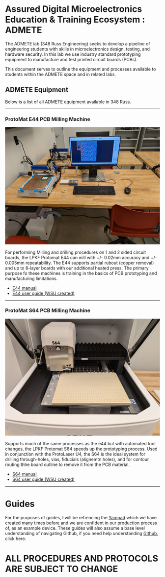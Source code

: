 # Assured Digital Microelectronics Education & Training Ecosystem : ADMETE

The ADMETE lab (348 Russ Engineering) seeks to develop a pipeline of engineering students with skills in microelectronics design, testing, and hardware security.  In this lab we use industry standard prototyping equipment to manufacture and test printed circuit boards (PCBs).

This document serves to outline the equipment and processes available to students within the ADMETE space and in related labs.  

## ADMETE Equipment

Below is a list of all ADMETE equipment available in 348 Russ.

---

### ProtoMat E44 PCB Milling Machine

![e44](./pics/RC348/e44-1.jpg)

For performing Milling and drilling procedures on 1 and 2 sided circuit boards, the LPKF Protomat E44 can mill with +/- 0.02mm accuracy and +/- 0.005mm repeatability.  The E44 supports partial rubout (copper removal) and up to 8-layer boards with our additional heated press.  The primary purpose fo these machines is training in the basics of PCB prototyping and manufacturing limitations.

* [E44 manual](./docs/LPKF_E44_guide.pdf)
* [E44 user guide (WSU created)](./guides/e44.md)

---

### ProtoMat S64 PCB Milling Machine

![s64](./pics/RC348/s64-1.jpg)

Supports much of the same processes as the e44 but with automated tool changes, the LPKF Protomat S64 speeds up the prototyping process.  Used in conjunction with the ProtoLaser U4, the S64 is the ideal system for drilling through-holes, vias, fiducials (alignemtn holes), and for contour routing thhe board outline to remove it from the PCB material.

* [S64 manual](./docs/LPKF_S64_guide.pdf)
* [S64 user guide (WSU created)](./guides/s64.md)

---

# Guides
For the purposes of guides, I will be refrencing the [Yampad](https://github.com/mattdibi/yampad) which we have created many times before and we are confident in our production process of, as an example device. These guides will also assume a base level understanding of navigating Github, if you need help understanding [Github](https://docs.github.com/en/get-started/quickstart/hello-world), click here.

# ALL PROCEDURES AND PROTOCOLS ARE SUBJECT TO CHANGE

